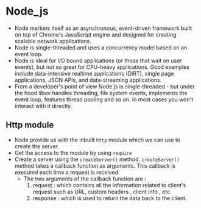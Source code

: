 # Node_js
* Node markets itself as an asynchronous, event-driven framework built on top of Chrome's JavaScript engine and designed for creating scalable network applications. 
* Node is single-threaded and uses a concurrency model based on an event loop.
* Node is ideal for I/O bound applications (or those that wait on user events), but not so great for CPU-heavy applications. Good examples include data-intensive realtime applications (DIRT), single page applications, JSON APIs, and data-streaming applications.
* From a developer's point of view Node.js is single-threaded - but under the hood libuv handles threading, file system events, implements the event loop, features thread pooling and so on. In most cases you won't interact with it directly.

## Http module
* Node provide us with the inbuilt `http` module which we can use to create the server. 
* Get the access to the module by using `require`
* Create a server using the `createServer()` method. `createServer()` method takes a callback function as arguments. This callback is executed each time a request is received.
  * The two arguments of the callback function are : 
    1. request : which contains all the information related to client's request such as URL, custom headers , client info , etc. 
    2. response : which is used to return the data back to the client.
